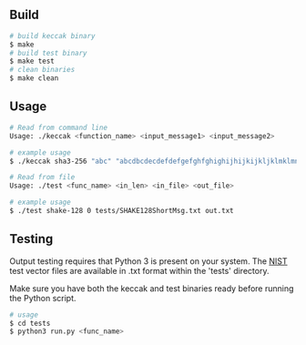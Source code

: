 ## Build
```bash
# build keccak binary
$ make
# build test binary
$ make test
# clean binaries
$ make clean
```
## Usage
```bash
# Read from command line
Usage: ./keccak <function_name> <input_message1> <input_message2>

# example usage
$ ./keccak sha3-256 "abc" "abcdbcdecdefdefgefghfghighijhijkijkljklmklmnlmnomnopnopq"

# Read from file
Usage: ./test <func_name> <in_len> <in_file> <out_file>

# example usage
$ ./test shake-128 0 tests/SHAKE128ShortMsg.txt out.txt
```

## Testing
Output testing requires that Python 3 is present on your system. The [NIST](https://csrc.nist.gov/Projects/cryptographic-algorithm-validation-program/Secure-Hashing) test vector files are available in .txt format within the 'tests' directory.

Make sure you have both the keccak and test binaries ready before running the Python script.
```bash
# usage
$ cd tests
$ python3 run.py <func_name>
```
